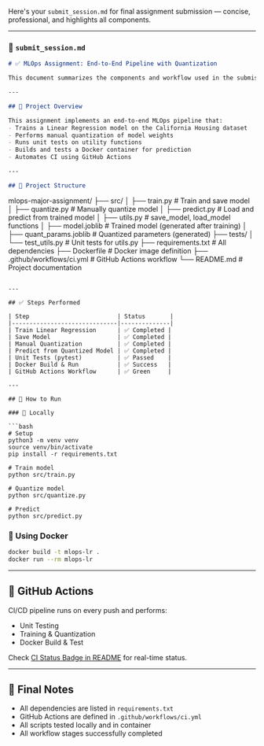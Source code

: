 Here's your `submit_session.md` for final assignment submission — concise, professional, and highlights all components.

---

### 📄 `submit_session.md`

```markdown
# ✅ MLOps Assignment: End-to-End Pipeline with Quantization

This document summarizes the components and workflow used in the submission for the MLOps assignment.

---

## 📌 Project Overview

This assignment implements an end-to-end MLOps pipeline that:
- Trains a Linear Regression model on the California Housing dataset
- Performs manual quantization of model weights
- Runs unit tests on utility functions
- Builds and tests a Docker container for prediction
- Automates CI using GitHub Actions

---

## 📁 Project Structure

```

mlops-major-assignment/
├── src/
│   ├── train.py                # Train and save model
│   ├── quantize.py             # Manually quantize model
│   ├── predict.py              # Load and predict from trained model
│   ├── utils.py                # save\_model, load\_model functions
│   ├── model.joblib            # Trained model (generated after training)
│   ├── quant\_params.joblib     # Quantized parameters (generated)
├── tests/
│   └── test\_utils.py           # Unit tests for utils.py
├── requirements.txt            # All dependencies
├── Dockerfile                  # Docker image definition
├── .github/workflows/ci.yml    # GitHub Actions workflow
└── README.md                   # Project documentation

````

---

## ✅ Steps Performed

| Step                         | Status       |
|------------------------------|--------------|
| Train Linear Regression      | ✅ Completed |
| Save Model                   | ✅ Completed |
| Manual Quantization          | ✅ Completed |
| Predict from Quantized Model | ✅ Completed |
| Unit Tests (pytest)          | ✅ Passed    |
| Docker Build & Run           | ✅ Success   |
| GitHub Actions Workflow      | ✅ Green     |

---

## 🚀 How to Run

### 🔧 Locally

```bash
# Setup
python3 -m venv venv
source venv/bin/activate
pip install -r requirements.txt

# Train model
python src/train.py

# Quantize model
python src/quantize.py

# Predict
python src/predict.py
````

### 🐳 Using Docker

```bash
docker build -t mlops-lr .
docker run --rm mlops-lr
```

---

## 🔗 GitHub Actions

CI/CD pipeline runs on every push and performs:

* Unit Testing
* Training & Quantization
* Docker Build & Test

Check [CI Status Badge in README](./README.md) for real-time status.

---

## 🙌 Final Notes

* All dependencies are listed in `requirements.txt`
* GitHub Actions are defined in `.github/workflows/ci.yml`
* All scripts tested locally and in container
* All workflow stages successfully completed

```
